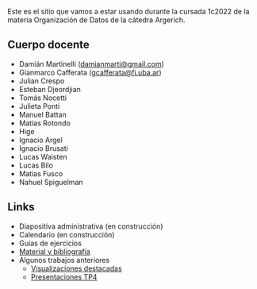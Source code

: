 Este es el sitio que vamos a estar usando durante la cursada 1c2022 de la materia Organización de Datos de la cátedra Argerich.

## Cuerpo docente

* Damián Martinelli (damianmarti@gmail.com)
* Gianmarco Cafferata (gcafferata@fi.uba.ar)
* Julian Crespo
* Esteban Djeordjian
* Tomás Nocetti
* Julieta Ponti
* Manuel Battan
* Matias Rotondo
* Hige
* Ignacio Argel
* Ignacio Brusati
* Lucas Waisten
* Lucas Bilo
* Matias Fusco
* Nahuel Spiguelman

## Links

* Diapositiva administrativa (en construcción)
* Calendario (en construcción)
* Guías de ejercicios
* [Material y bibliografía](materiales.md)
* Algunos trabajos anteriores
  * [Visualizaciones destacadas](visualizaciones.md)
  * [Presentaciones TP4](tps4.md)
